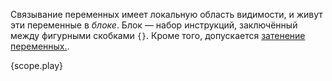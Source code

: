 Связывание переменных имеет локальную область видимости, и живут эти переменные в *блоке*.
Блок — набор инструкций, заключённый между фигурными скобками `{}`.
Кроме того, допускается [затенение переменных.][variable-shadow].

{scope.play}

[variable-shadow]: https://en.wikipedia.org/wiki/Variable_shadowing
